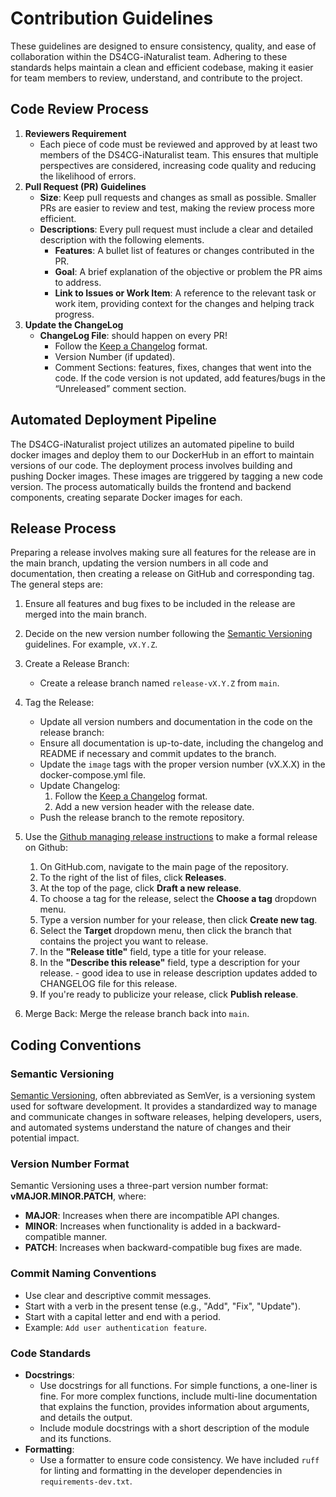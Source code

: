 # Contribution Guidelines
These guidelines are designed to ensure consistency, quality, and ease of collaboration within the DS4CG-iNaturalist team. Adhering to these standards helps maintain a clean and efficient codebase, making it easier for team members to review, understand, and contribute to the project.

## Code Review Process
1. **Reviewers Requirement**
    - Each piece of code must be reviewed and approved by at least two members of the DS4CG-iNaturalist team. This ensures that multiple perspectives are considered, increasing code quality and reducing the likelihood of errors.
2. **Pull Request (PR) Guidelines**
    - **Size**: Keep pull requests and changes as small as possible. Smaller PRs are easier to review and test, making the review process more efficient.
    - **Descriptions**: Every pull request must include a clear and detailed description with the following elements.
        - **Features**: A bullet list of features or changes contributed in the PR.
        - **Goal**: A brief explanation of the objective or problem the PR aims to address.
        - **Link to Issues or Work Item**:  A reference to the relevant task or work item, providing context for the changes and helping track progress.
3. **Update the ChangeLog**
    - **ChangeLog File**: should happen on every PR!
        - Follow the [Keep a Changelog](https://keepachangelog.com/en/1.0.0/) format.
        - Version Number (if updated).
        - Comment Sections: features, fixes, changes that went into the code. If the code version is not updated, add features/bugs in the “Unreleased” comment section. 

## Automated Deployment Pipeline
The DS4CG-iNaturalist project utilizes an automated pipeline to build docker images and deploy them to our DockerHub in an effort to maintain versions of our code. The deployment process involves building and pushing Docker images. These images are triggered by tagging a new code version. The process automatically builds the frontend and backend components, creating separate Docker images for each.

## Release Process
Preparing a release involves making sure all features for the release are in the main branch, updating the version numbers in all code and documentation, then creating a release on GitHub and corresponding tag. The general steps are: 
1. Ensure all features and bug fixes to be included in the release are merged into the main branch.
2. Decide on the new version number following the [Semantic Versioning](https://semver.org/) guidelines. For example, `vX.Y.Z`.
3. Create a Release Branch:
    - Create a release branch named `release-vX.Y.Z` from `main`.

4. Tag the Release:
    - Update all version numbers and documentation in the code on the release branch:
    - Ensure all documentation is up-to-date, including the changelog and README if necessary and commit updates to the branch.
    - Update the `image` tags with the proper version number (vX.X.X) in the docker-compose.yml file. 
    - Update Changelog:
      1. Follow the [Keep a Changelog](https://keepachangelog.com/en/1.0.0/) format.
      1. Add a new version header with the release date.
    - Push the release branch to the remote repository.
5. Use the [Github managing release instructions](https://docs.github.com/en/repositories/releasing-projects-on-github/managing-releases-in-a-repository) to make a formal release on Github:
     1. On GitHub.com, navigate to the main page of the repository.
     1. To the right of the list of files, click **Releases**.
     1. At the top of the page, click **Draft a new release**.
     1. To choose a tag for the release, select the **Choose a tag** dropdown menu.
     1. Type a version number for your release, then click **Create new tag**.
     1. Select the **Target** dropdown menu, then click the branch that contains the project you want to release.
     1. In the **"Release title"** field, type a title for your release.
     1. In the **"Describe this release"** field, type a description for your release.
            - good idea to use in release description updates added to CHANGELOG file for this release.
     1. If you're ready to publicize your release, click **Publish release**.
6. Merge Back: Merge the release branch back into `main`.

## Coding Conventions 

### Semantic Versioning 
[Semantic Versioning](https://semver.org/), often abbreviated as SemVer, is a versioning system used for software development. It provides a standardized way to manage and communicate changes in software releases, helping developers, users, and automated systems understand the nature of changes and their potential impact. 

### Version Number Format
Semantic Versioning uses a three-part version number format: **vMAJOR.MINOR.PATCH**, where:
- **MAJOR**: Increases when there are incompatible API changes.
- **MINOR**: Increases when functionality is added in a backward-compatible manner.
- **PATCH**: Increases when backward-compatible bug fixes are made.

### Commit Naming Conventions
- Use clear and descriptive commit messages.
- Start with a verb in the present tense (e.g., "Add", "Fix", "Update").
- Start with a capital letter and end with a period. 
- Example: `Add user authentication feature`.

### Code Standards
- **Docstrings**:
    - Use docstrings for all functions. For simple functions, a one-liner is fine. For more complex functions, include multi-line documentation that explains the function, provides information about arguments, and details the output.
    - Include module docstrings with a short description of the module and its functions.
- **Formatting**:
    - Use a formatter to ensure code consistency. We have included `ruff` for linting and formatting in the developer dependencies in `requirements-dev.txt`.
